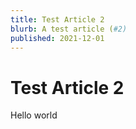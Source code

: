 ```yaml
---
title: Test Article 2
blurb: A test article (#2)
published: 2021-12-01
---
```


# Test Article 2

Hello world
